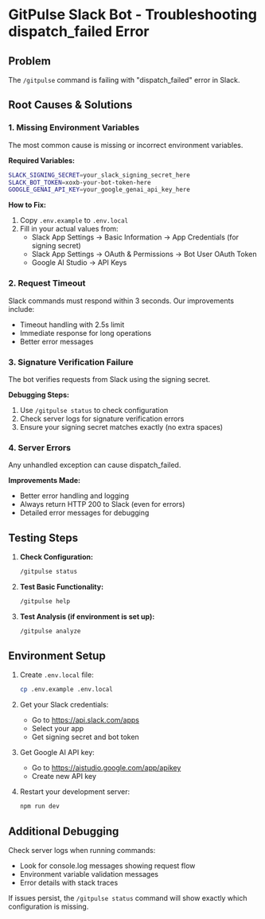 # GitPulse Slack Bot - Troubleshooting dispatch_failed Error

## Problem
The `/gitpulse` command is failing with "dispatch_failed" error in Slack.

## Root Causes & Solutions

### 1. Missing Environment Variables
The most common cause is missing or incorrect environment variables.

**Required Variables:**
```bash
SLACK_SIGNING_SECRET=your_slack_signing_secret_here
SLACK_BOT_TOKEN=xoxb-your-bot-token-here
GOOGLE_GENAI_API_KEY=your_google_genai_api_key_here
```

**How to Fix:**
1. Copy `.env.example` to `.env.local`
2. Fill in your actual values from:
   - Slack App Settings → Basic Information → App Credentials (for signing secret)
   - Slack App Settings → OAuth & Permissions → Bot User OAuth Token
   - Google AI Studio → API Keys

### 2. Request Timeout
Slack commands must respond within 3 seconds. Our improvements include:
- Timeout handling with 2.5s limit
- Immediate response for long operations
- Better error messages

### 3. Signature Verification Failure
The bot verifies requests from Slack using the signing secret.

**Debugging Steps:**
1. Use `/gitpulse status` to check configuration
2. Check server logs for signature verification errors
3. Ensure your signing secret matches exactly (no extra spaces)

### 4. Server Errors
Any unhandled exception can cause dispatch_failed.

**Improvements Made:**
- Better error handling and logging
- Always return HTTP 200 to Slack (even for errors)
- Detailed error messages for debugging

## Testing Steps

1. **Check Configuration:**
   ```bash
   /gitpulse status
   ```

2. **Test Basic Functionality:**
   ```bash
   /gitpulse help
   ```

3. **Test Analysis (if environment is set up):**
   ```bash
   /gitpulse analyze
   ```

## Environment Setup

1. Create `.env.local` file:
   ```bash
   cp .env.example .env.local
   ```

2. Get your Slack credentials:
   - Go to https://api.slack.com/apps
   - Select your app
   - Get signing secret and bot token

3. Get Google AI API key:
   - Go to https://aistudio.google.com/app/apikey
   - Create new API key

4. Restart your development server:
   ```bash
   npm run dev
   ```

## Additional Debugging

Check server logs when running commands:
- Look for console.log messages showing request flow
- Environment variable validation messages
- Error details with stack traces

If issues persist, the `/gitpulse status` command will show exactly which configuration is missing.